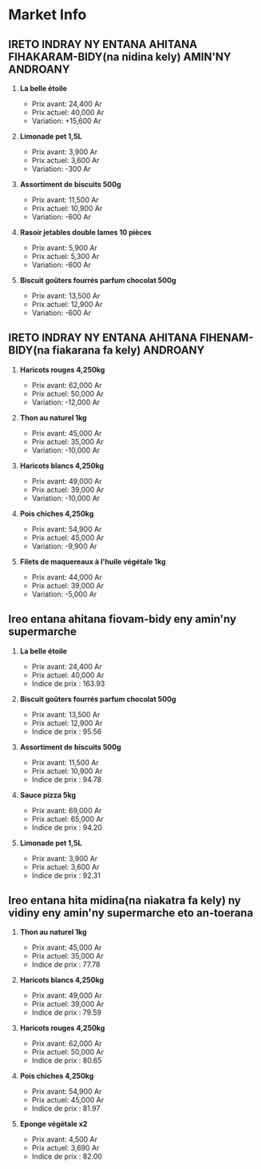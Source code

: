 # Market Info

## IRETO INDRAY NY ENTANA AHITANA FIHAKARAM-BIDY(na nidina kely) AMIN'NY ANDROANY

1. **La belle étoile**
   - Prix avant: 24,400 Ar
   - Prix actuel: 40,000 Ar
   - Variation: +15,600 Ar

2. **Limonade pet  1,5L**
   - Prix avant: 3,900 Ar
   - Prix actuel: 3,600 Ar
   - Variation: -300 Ar

3. **Assortiment de biscuits 500g**
   - Prix avant: 11,500 Ar
   - Prix actuel: 10,900 Ar
   - Variation: -600 Ar

4. **Rasoir jetables double lames 10 pièces**
   - Prix avant: 5,900 Ar
   - Prix actuel: 5,300 Ar
   - Variation: -600 Ar

5. **Biscuit goûters fourrés parfum chocolat 500g**
   - Prix avant: 13,500 Ar
   - Prix actuel: 12,900 Ar
   - Variation: -600 Ar

## IRETO INDRAY NY ENTANA AHITANA FIHENAM-BIDY(na fiakarana fa kely) ANDROANY

1. **Haricots rouges 4,250kg**
   - Prix avant: 62,000 Ar
   - Prix actuel: 50,000 Ar
   - Variation: -12,000 Ar

2. **Thon au naturel 1kg**
   - Prix avant: 45,000 Ar
   - Prix actuel: 35,000 Ar
   - Variation: -10,000 Ar

3. **Haricots blancs 4,250kg**
   - Prix avant: 49,000 Ar
   - Prix actuel: 39,000 Ar
   - Variation: -10,000 Ar

4. **Pois chiches 4,250kg**
   - Prix avant: 54,900 Ar
   - Prix actuel: 45,000 Ar
   - Variation: -9,900 Ar

5. **Filets de maquereaux à l'huile végétale 1kg**
   - Prix avant: 44,000 Ar
   - Prix actuel: 39,000 Ar
   - Variation: -5,000 Ar

## Ireo entana ahitana fiovam-bidy eny amin'ny supermarche

1. **La belle étoile**
   - Prix avant: 24,400 Ar
   - Prix actuel: 40,000 Ar
   - Indice de prix : 163.93

2. **Biscuit goûters fourrés parfum chocolat 500g**
   - Prix avant: 13,500 Ar
   - Prix actuel: 12,900 Ar
   - Indice de prix : 95.56

3. **Assortiment de biscuits 500g**
   - Prix avant: 11,500 Ar
   - Prix actuel: 10,900 Ar
   - Indice de prix : 94.78

4. **Sauce pizza 5kg**
   - Prix avant: 69,000 Ar
   - Prix actuel: 65,000 Ar
   - Indice de prix : 94.20

5. **Limonade pet  1,5L**
   - Prix avant: 3,900 Ar
   - Prix actuel: 3,600 Ar
   - Indice de prix : 92.31

## Ireo entana hita midina(na niakatra fa kely) ny vidiny eny amin'ny supermarche eto an-toerana

1. **Thon au naturel 1kg**
   - Prix avant: 45,000 Ar
   - Prix actuel: 35,000 Ar
   - Indice de prix : 77.78

2. **Haricots blancs 4,250kg**
   - Prix avant: 49,000 Ar
   - Prix actuel: 39,000 Ar
   - Indice de prix : 79.59

3. **Haricots rouges 4,250kg**
   - Prix avant: 62,000 Ar
   - Prix actuel: 50,000 Ar
   - Indice de prix : 80.65

4. **Pois chiches 4,250kg**
   - Prix avant: 54,900 Ar
   - Prix actuel: 45,000 Ar
   - Indice de prix : 81.97

5. **Eponge végétale x2**
   - Prix avant: 4,500 Ar
   - Prix actuel: 3,690 Ar
   - Indice de prix : 82.00

